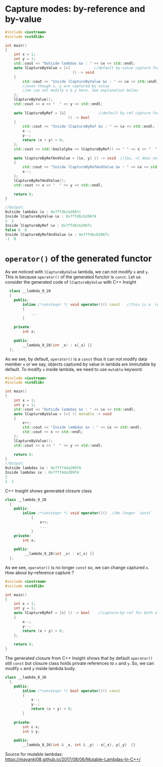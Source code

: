 # Capture modes: by-reference and by-value
```c++
#include <iostream>
#include <cstdlib>

int main()
{
    int x = 1; 
    int y = 1;
    std::cout << "Outside lambdas &x : " << &x << std::endl;
    auto lCaptureByValue = [=]           //default by-value capture for both x and y
                               () -> void
    {
        std::cout << "Inside lCaptureByValue &x : " << &x << std::endl;        
        //even though x, y are captured by value
        //we can not modify x & y here. See explanation below.
    };    
    lCaptureByValue();
    std::cout << x << "  " << y << std::endl;
    
    auto lCaptureByRef = [&]               //default by-ref capture for both x and y
                             () -> bool    
    {        
        std::cout << "Inside lCaptureByRef &x : " << &x << std::endl;        
        x--;        
        y--;        
        return (x + y) > 0;
    };
    std::cout << std::boolalpha << lCaptureByRef() << " " << x << "  " << y << std::endl;
    
    auto lCaptureByRefAndValue = [&x, y] () -> void  //[&x, =] does not work!!
    {    
        std::cout << "Inside lCaptureByRefAndValue &x : " << &x << std::endl;        
        x--;
    };
    lCaptureByRefAndValue();
    std::cout << x << "  " << y << std::endl;
    
    return 0;
}

//Output:
Outside lambdas &x : 0x7ffdbcb206fc
Inside lCaptureByValue &x : 0x7ffdbcb206f4
1  1
Inside lCaptureByRef &x : 0x7ffdbcb206fc
false 0  0
Inside lCaptureByRefAndValue &x : 0x7ffdbcb206fc
-1  0
```

# `operator()` of the generated functor
As we noticed with `lCaptureByValue` lambda, we can not modify `x` and `y`. This is because `operator()` of the generated functor is `const`.
Let us consider the generated code of `lCaptureByValue` with C++ Insight
```c++
  class __lambda_9_28
  {
    public: 
        inline /*constexpr */ void operator()() const   //this is a `const` function
        {
            ...
        }
    
    private: 
        int x;
    
    public:
        __lambda_9_28(int _x) : x{_x} {}    
  };
```
As we see, by default, `operator()` is a `const` thus it can not modify data member `x` or we say, objects captured by value in lambda are immutable by default. To modify `x` inside lambda, we need to use `mutable` keyword:
```c++
#include <iostream>
#include <cstdlib>

int main()
{
    int x = 1; 
    int y = 1;
    std::cout << "Outside lambdas &x : " << &x << std::endl;
    auto lCaptureByValue = [=] () mutable -> void
    {
        x++;
        std::cout << "Inside lambdas &x : " << &x << std::endl;
        std::cout << x << std::endl;
    };    
    lCaptureByValue();
    std::cout << x << "  " << y << std::endl;
      
    return 0;
}
//Output:
Outside lambdas &x : 0x7fff4da209f8
Inside lambdas &x : 0x7fff4da209f4
2
1  1
```
C++ Insight shows generated closure class
```c++
class __lambda_9_28
  {
    public: 
        inline /*constexpr */ void operator()()  //No longer `const`
            {
                x++;
                ...
            }
    private: 
        int x;
    
    public:
         __lambda_9_28(int _x) : x{_x} {}    
  };
```
As we see, `operator()` is no longer `const` so, we can change captured `x`.
How about by-reference capture ? 
```c++
#include <iostream>
#include <cstdlib>

int main()
{
    int x = 1; 
    int y = 1;
    auto lCaptureByRef = [&] () -> bool    //capture-by-ref for both x and y
    {      
        x--;        
        y--;        
        return (x + y) > 0;
    };
    
    return 0;
}
```
The generated closure from C++ Insight shows that by default `operator()` still `const` but closure class holds private references to `x` and `y`. So, we can modify `x` and `y` inside lambda body.
```c++
class __lambda_8_26
  {
    public: 
        inline /*constexpr */ bool operator()() const
        {
            x--;
            y--;
            return (x + y) > 0;
        }
    
    private: 
        int & x;
        int & y;
    
    public:
        __lambda_8_26(int & _x, int & _y) : x{_x}, y{_y}  {}
```

Source for mutable lambdas: https://mayankj08.github.io/2017/08/06/Mutable-Lambdas-In-C++/

